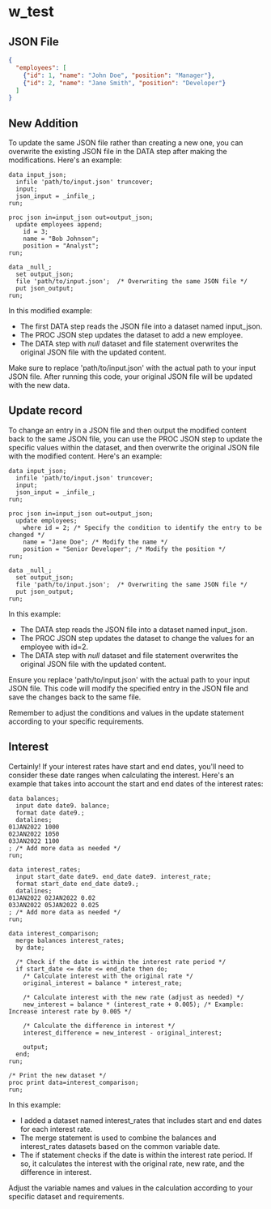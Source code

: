 # w_test

## JSON File

```JSON
{
  "employees": [
    {"id": 1, "name": "John Doe", "position": "Manager"},
    {"id": 2, "name": "Jane Smith", "position": "Developer"}
  ]
}
```

## New Addition

To update the same JSON file rather than creating a new one, you can overwrite the existing JSON file in the DATA step after making the modifications. Here's an example:

```SAS
data input_json;
  infile 'path/to/input.json' truncover;
  input;
  json_input = _infile_;
run;

proc json in=input_json out=output_json;
  update employees append;
    id = 3;
    name = "Bob Johnson";
    position = "Analyst";
run;

data _null_;
  set output_json;
  file 'path/to/input.json';  /* Overwriting the same JSON file */
  put json_output;
run;
```

In this modified example:

- The first DATA step reads the JSON file into a dataset named input_json.
- The PROC JSON step updates the dataset to add a new employee.
- The DATA step with _null_ dataset and file statement overwrites the original JSON file with the updated content.

Make sure to replace 'path/to/input.json' with the actual path to your input JSON file. After running this code, your original JSON file will be updated with the new data.

## Update record

To change an entry in a JSON file and then output the modified content back to the same JSON file, you can use the PROC JSON step to update the specific values within the dataset, and then overwrite the original JSON file with the modified content. Here's an example:

```SAS
data input_json;
  infile 'path/to/input.json' truncover;
  input;
  json_input = _infile_;
run;

proc json in=input_json out=output_json;
  update employees;
    where id = 2; /* Specify the condition to identify the entry to be changed */
    name = "Jane Doe"; /* Modify the name */
    position = "Senior Developer"; /* Modify the position */
run;

data _null_;
  set output_json;
  file 'path/to/input.json';  /* Overwriting the same JSON file */
  put json_output;
run;
```

In this example:

- The DATA step reads the JSON file into a dataset named input_json.
- The PROC JSON step updates the dataset to change the values for an employee with id=2.
- The DATA step with _null_ dataset and file statement overwrites the original JSON file with the updated content.

Ensure you replace 'path/to/input.json' with the actual path to your input JSON file. This code will modify the specified entry in the JSON file and save the changes back to the same file.

Remember to adjust the conditions and values in the update statement according to your specific requirements.

## Interest

Certainly! If your interest rates have start and end dates, you'll need to consider these date ranges when calculating the interest. Here's an example that takes into account the start and end dates of the interest rates:

```SAS
data balances;
  input date date9. balance;
  format date date9.;
  datalines;
01JAN2022 1000
02JAN2022 1050
03JAN2022 1100
; /* Add more data as needed */
run;

data interest_rates;
  input start_date date9. end_date date9. interest_rate;
  format start_date end_date date9.;
  datalines;
01JAN2022 02JAN2022 0.02
03JAN2022 05JAN2022 0.025
; /* Add more data as needed */
run;

data interest_comparison;
  merge balances interest_rates;
  by date;

  /* Check if the date is within the interest rate period */
  if start_date <= date <= end_date then do;
    /* Calculate interest with the original rate */
    original_interest = balance * interest_rate;

    /* Calculate interest with the new rate (adjust as needed) */
    new_interest = balance * (interest_rate + 0.005); /* Example: Increase interest rate by 0.005 */

    /* Calculate the difference in interest */
    interest_difference = new_interest - original_interest;

    output;
  end;
run;

/* Print the new dataset */
proc print data=interest_comparison;
run;
```

In this example:

- I added a dataset named interest_rates that includes start and end dates for each interest rate.
- The merge statement is used to combine the balances and interest_rates datasets based on the common variable date.
- The if statement checks if the date is within the interest rate period. If so, it calculates the interest with the original rate, new rate, and the difference in interest.

Adjust the variable names and values in the calculation according to your specific dataset and requirements.
